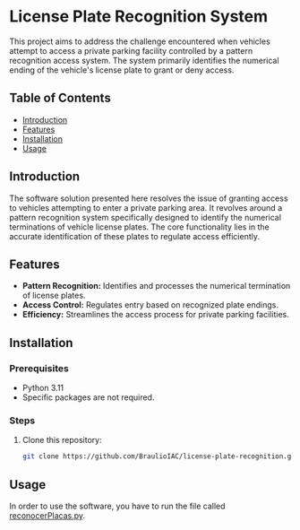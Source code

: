 # License Plate Recognition System

This project aims to address the challenge encountered when vehicles attempt to access a private parking facility controlled by a pattern recognition access system. The system primarily identifies the numerical ending of the vehicle's license plate to grant or deny access.

## Table of Contents
- [Introduction](#introduction)
- [Features](#features)
- [Installation](#installation)
- [Usage](#usage)

## Introduction
The software solution presented here resolves the issue of granting access to vehicles attempting to enter a private parking area. It revolves around a pattern recognition system specifically designed to identify the numerical terminations of vehicle license plates. The core functionality lies in the accurate identification of these plates to regulate access efficiently.

## Features
- **Pattern Recognition:** Identifies and processes the numerical termination of license plates.
- **Access Control:** Regulates entry based on recognized plate endings.
- **Efficiency:** Streamlines the access process for private parking facilities.

## Installation
### Prerequisites
- Python 3.11
- Specific packages are not required.

### Steps
1. Clone this repository:
   ```bash
   git clone https://github.com/BraulioIAC/license-plate-recognition.git

## Usage
In order to use the software, you have to run the file called [reconocerPlacas.py](#reconocerPlacas.py).

